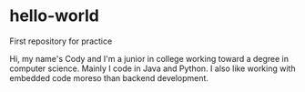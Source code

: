 # hello-world
First repository for practice

Hi, my name's Cody and I'm a junior in college working toward a degree in computer science.
Mainly I code in Java and Python. I also like working with embedded code moreso than
backend development.
